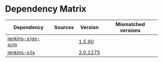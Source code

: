 # Dependency Matrix

Dependency | Sources | Version | Mismatched versions
---------- | ------- | ------- | -------------------
[jenkins-x/go-scm](https://github.com/jenkins-x/go-scm) |  | [1.5.90]() | 
[jenkins-x/jx](https://github.com/jenkins-x/jx) |  | [2.0.1275](https://github.com/jenkins-x/jx/releases/tag/v2.0.1275) | 
